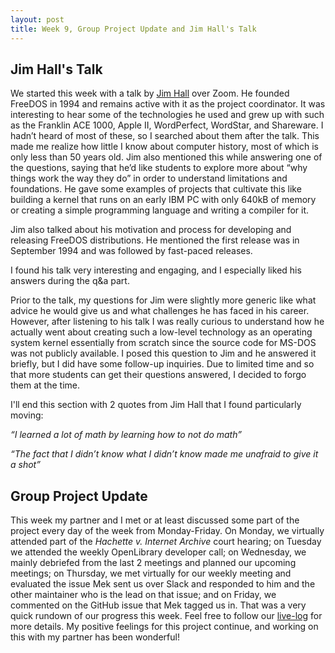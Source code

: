 ```yaml
---
layout: post
title: Week 9, Group Project Update and Jim Hall's Talk 
---
```


## Jim Hall's Talk 

We started this week with a talk by [Jim Hall](https://personal.freedos.org) over Zoom. 
He founded FreeDOS in 1994 and remains active with it as the project coordinator.  It was interesting to hear some of the technologies he used and grew up with such as the Franklin ACE 1000, Apple II, WordPerfect, WordStar, and Shareware. I hadn’t heard of most of these, so I searched about them after the talk. This made me realize how little I know about computer history, most of which is only less than 50 years old. Jim also mentioned this while answering one of the questions, saying that he’d like students to explore more about “why things work the way they do” in order to understand limitations and foundations. He gave some examples of projects that cultivate this like building a kernel that runs on an early IBM PC with only 640kB of memory or creating a simple programming language and writing a compiler for it. 

Jim also talked about his motivation and process for developing and releasing FreeDOS distributions. He mentioned the first release was in September 1994 and was followed by fast-paced releases. 

I found his talk very interesting and engaging, and I especially liked his answers during the q&a part. 

<!--more-->

Prior to the talk, my questions for Jim were slightly more generic like what advice he would give us and what challenges he has faced in his career. However, after listening to his talk I was really curious to understand how he actually went about creating such a low-level technology as an operating system kernel essentially from scratch since the source code for MS-DOS was not publicly available. I posed this question to Jim and he answered it briefly, but I did have some follow-up inquiries. Due to limited time and so that more students can get their questions answered, I decided to forgo them at the time. 

I'll end this section with 2 quotes from Jim Hall that I found particularly moving:  

*“I learned a lot of math by learning how to not do math”* 

*“The fact that I didn’t know what I didn’t know made me unafraid to give it a shot”* 

## Group Project Update 

This week my partner and I met or at least discussed some part of the project every day of the week from Monday-Friday. On Monday, we virtually attended part of the *Hachette v. Internet Archive* court hearing; on Tuesday we attended the weekly OpenLibrary developer call; on Wednesday, we mainly debriefed from the last 2 meetings and planned our upcoming meetings; on Thursday, we met virtually for our weekly meeting and evaluated the issue Mek sent us over Slack and responded to him and the other maintainer who is the lead on that issue; and on Friday, we commented on the GitHub issue that Mek tagged us in. That was a very quick rundown of our progress this week. Feel free to follow our [live-log](https://github.com/ossd-s23/wiki/wiki/Group_08_OpenLibrary) for more details. My positive feelings for this project continue, and working on this with my partner has been wonderful! 


<!-- make your blog post: reflect on your group work and the recent invited talk
-->